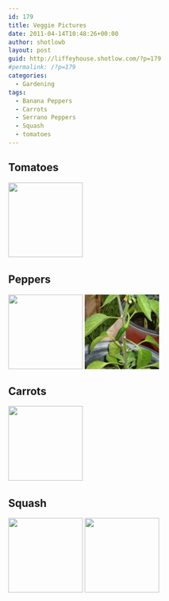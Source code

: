 ```yaml
---
id: 179
title: Veggie Pictures
date: 2011-04-14T10:48:26+00:00
author: shotlowb
layout: post
guid: http://liffeyhouse.shotlow.com/?p=179
#permalink: /?p=179
categories:
  - Gardening
tags:
  - Banana Peppers
  - Carrots
  - Serrano Peppers
  - Squash
  - tomatoes
---
```

## Tomatoes

[<img class="alignnone size-thumbnail wp-image-148" title="Tomatoes" src="http://liffeyhouse.shotlow.com/wp-content/uploads/2011/04/P4140208-150x150.jpg" alt="" width="150" height="150" />](vendor/img/uploads/2011/04/P4140208-e1302797113782.jpg)

## Peppers

[<img class="alignnone size-thumbnail wp-image-150" title="Banana Pepper" src="http://liffeyhouse.shotlow.com/wp-content/uploads/2011/04/P4140210-150x150.jpg" alt="" width="150" height="150" />](vendor/img/uploads/2011/04/P4140210-e1302794743504.jpg) [<img class="alignnone size-thumbnail wp-image-187" title="Serrano Peppers" src="vendor/img/uploads/2011/04/P41402091-150x150.jpg" alt="" width="150" height="150" />](vendor/img/uploads/2011/04/P41402091-e1302797472400.jpg)

## Carrots

[<img class="alignnone size-thumbnail wp-image-141" title="Carrots" src="http://liffeyhouse.shotlow.com/wp-content/uploads/2011/04/P4140183-150x150.jpg" alt="" width="150" height="150" />](vendor/img/uploads/2011/04/P4140183-e1302796283258.jpg)

## Squash

[<img src="http://liffeyhouse.shotlow.com/wp-content/uploads/2011/04/P4140182-150x150.jpg" alt="" title="Squash Flower" width="150" height="150" class="alignnone size-thumbnail wp-image-140" />](vendor/img/uploads/2011/04/P4140182-e1302796092962.jpg) [<img src="http://liffeyhouse.shotlow.com/wp-content/uploads/2011/04/P4140181-150x150.jpg" alt="" title="Squash" width="150" height="150" class="alignnone size-thumbnail wp-image-139" />](vendor/img/uploads/2011/04/P4140181-e1302796031225.jpg)
